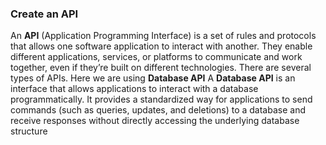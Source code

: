 ### Create an API
An **API** (Application Programming Interface) is a set of rules and protocols that allows one software application to interact with another. They enable different applications, services, or platforms to communicate and work together, even if they’re built on different technologies.
There are several types of APIs. Here we are using **Database API**
A **Database API** is an interface that allows applications to interact with a database programmatically. It provides a standardized way for applications to send commands (such as queries, updates, and deletions) to a database and receive responses without directly accessing the underlying database structure
